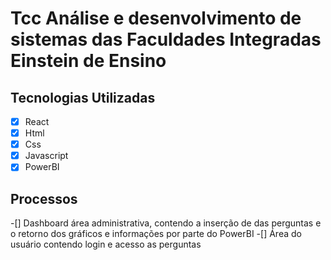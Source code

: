 # Tcc Análise e desenvolvimento de sistemas das Faculdades Integradas Einstein de Ensino

## Tecnologias Utilizadas
 -[x] React
 -[x] Html
 -[x] Css
 -[x] Javascript
 -[x] PowerBI
 
## Processos
  -[] Dashboard área administrativa, contendo a inserção de das perguntas e o retorno dos gráficos e informações por parte do PowerBI
  -[] Área do usuário contendo login e acesso as perguntas
